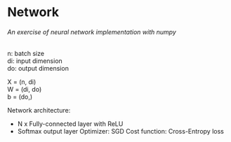 # Network
###### An exercise of neural network implementation with numpy
n: batch size  
di: input dimension  
do: output dimension

X = (n, di)  
W = (di, do)  
b = (do,)

Network architecture:
* N x Fully-connected layer with ReLU  
* Softmax output layer
Optimizer: SGD
Cost function: Cross-Entropy loss
